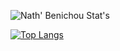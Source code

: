 ![Nath' Benichou Stat's](https://github-readme-stats.vercel.app/api?username=Golem97&show_icons=true&theme=dark)


[![Top Langs](https://github-readme-stats.vercel.app/api/top-langs/?username=Golem97&langs_count=8&theme=dark)](https://github.com/Golem97/github-readme-stats)

